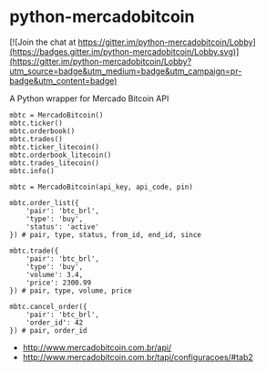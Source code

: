 python-mercadobitcoin
=====================

[![Join the chat at https://gitter.im/python-mercadobitcoin/Lobby](https://badges.gitter.im/python-mercadobitcoin/Lobby.svg)](https://gitter.im/python-mercadobitcoin/Lobby?utm_source=badge&utm_medium=badge&utm_campaign=pr-badge&utm_content=badge)

A Python wrapper for Mercado Bitcoin API

```
mbtc = MercadoBitcoin()
mbtc.ticker()
mbtc.orderbook()
mbtc.trades()
mbtc.ticker_litecoin()
mbtc.orderbook_litecoin()
mbtc.trades_litecoin()
mbtc.info()
```

```
mbtc = MercadoBitcoin(api_key, api_code, pin)

mbtc.order_list({
    'pair': 'btc_brl',
    'type': 'buy',
    'status': 'active'
}) # pair, type, status, from_id, end_id, since

mbtc.trade({
    'pair': 'btc_brl',
    'type': 'buy',
    'volume': 3.4,
    'price': 2300.99
}) # pair, type, volume, price

mbtc.cancel_order({
    'pair': 'btc_brl',
    'order_id': 42
}) # pair, order_id
```

* http://www.mercadobitcoin.com.br/api/
* http://www.mercadobitcoin.com.br/tapi/configuracoes/#tab2
